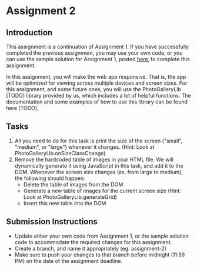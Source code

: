 # Assignment 2

## Introduction

This assignment is a continuation of Assignment 1. If you have successfully completed the previous assignment, you may use your own code, or you can use the sample solution for Assignment 1, posted [here](http://example.com), to complete this assignment.

In this assignment, you will make the web app responsive. That is, the app will be optimized for viewing across multiple devices and screen sizes. For this assignment, and some future ones, you will use the PhotoGalleryLib [TODO] library provided by us, which includes a lot of helpful functions. The documentation and some examples of how to use this library can be found here [TODO].

## Tasks

1. All you need to do for this task is print the size of the screen ("small", "medium", or "large") whenever it changes. (Hint: Look at PhotoGalleryLib.onSizeClassChange)
2. Remove the hardcoded table of images in your HTML file. We will dynamically generate it using JavaScript in this task, and add it to the DOM. Whenever the screen size changes (ex, from large to medium), the following should happen:
    - Delete the table of images from the DOM
    - Generate a new table of images for the current screen size (Hint: Look at PhotoGalleryLib.generateGrid)
    - Insert this new table into the DOM

## Submission Instructions

- Update either your own code from Assignment 1, or the sample solution code to accommodate the required changes for this assignment.
- Create a branch, and name it appropriately (eg. assignment-2)
- Make sure to push your changes to that branch before midnight (11:59 PM) on the date of the assignment deadline.
